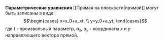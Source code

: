 **Параметрические уравнения** [[Прямая на плоскости|прямой]] могут быть записаны в виде:$$\begin{cases} x=x_0+a_xt, \\ y=y_0+a_yt, \end{cases}$$где $t$ - произвольный параметр, $a_x$, $a_y$ - координаты $x$ и $y$ направляющего вектора прямой.